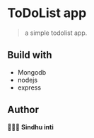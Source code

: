 # ToDoList app
> a simple todolist app.

## Build with
- Mongodb
- nodejs
- express

## Author
👩🏻‍💻 **Sindhu inti**

